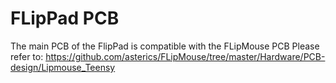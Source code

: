 # FLipPad PCB

The main PCB of the FlipPad is compatible with the FLipMouse PCB
Please refer to: https://github.com/asterics/FLipMouse/tree/master/Hardware/PCB-design/Lipmouse_Teensy

